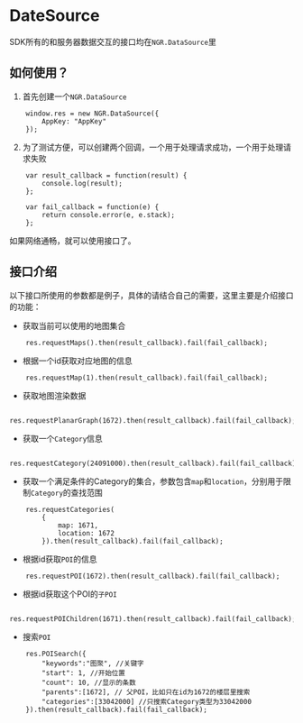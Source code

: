 # DateSource

SDK所有的和服务器数据交互的接口均在``NGR.DataSource``里
## 如何使用？
1. 首先创建一个``NGR.DataSource``
```
	window.res = new NGR.DataSource({
        AppKey: "AppKey"
    });
```
2. 为了测试方便，可以创建两个回调，一个用于处理请求成功，一个用于处理请求失败
```
	var result_callback = function(result) {
        console.log(result);
    };

    var fail_callback = function(e) {
        return console.error(e, e.stack);
    };
```
如果网络通畅，就可以使用接口了。
## 接口介绍
以下接口所使用的参数都是例子，具体的请结合自己的需要，这里主要是介绍接口的功能：
- 获取当前可以使用的地图集合
```
	res.requestMaps().then(result_callback).fail(fail_callback);
```
- 根据一个id获取对应地图的信息
```
	res.requestMap(1).then(result_callback).fail(fail_callback);
```
- 获取地图渲染数据
```
    res.requestPlanarGraph(1672).then(result_callback).fail(fail_callback);
```
- 获取一个``Category``信息
```
    res.requestCategory(24091000).then(result_callback).fail(fail_callback);
```
- 获取一个满足条件的Category的集合，参数包含``map``和``location``，分别用于限制``Category``的查找范围
```
	res.requestCategories(
        {
            map: 1671,
            location: 1672
        }).then(result_callback).fail(fail_callback);
```
- 根据id获取``POI``的信息
```
    res.requestPOI(1672).then(result_callback).fail(fail_callback);
```
- 根据id获取这个POI的``子POI``
```
    res.requestPOIChildren(1671).then(result_callback).fail(fail_callback);
```
- 搜索``POI``
```
	res.POISearch({
        "keywords":"图聚", //关键字
        "start": 1, //开始位置
        "count": 10, //显示的条数
        "parents":[1672], // 父POI，比如只在id为1672的楼层里搜索
        "categories":[33042000] //只搜索Category类型为33042000
    }).then(result_callback).fail(fail_callback);
```
